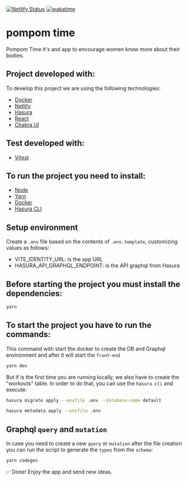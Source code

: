 [![Netlify Status](https://api.netlify.com/api/v1/badges/5ac626a0-10f8-4841-aaca-914e8165f023/deploy-status)](https://app.netlify.com/sites/pompom-time/deploys)
[![wakatime](https://wakatime.com/badge/user/2aeba48e-4558-4f58-965a-fc1cd46ba978/project/1dcb0a23-e5be-4bd8-b37e-33c2a2e02ae2.svg)](https://wakatime.com/badge/user/2aeba48e-4558-4f58-965a-fc1cd46ba978/project/1dcb0a23-e5be-4bd8-b37e-33c2a2e02ae2)

# pompom time

Pompom Time it's and app to encourage women know more about their bodies.

## Project developed with:

To develop this project we are using the following technologies:

- [Docker](https://www.docker.com/)
- [Netlify](https://netlify.com/)
- [Hasura](https://hasura.io/)
- [React](https://reactjs.org/)
- [Chakra UI](https://chakra-ui.com/)

## Test developed with:

- [Vitest](https://vitest.dev/)

## To run the project you need to install:

- [Node](https://nodejs.org/en/download/)
- [Yarn](https://yarnpkg.com/lang/en/docs/install/)
- [Docker](https://www.docker.com/)
- [Hasura CLI](https://hasura.io/docs/latest/hasura-cli/install-hasura-cli/)

## Setup environment

Create a `.env` file based on the contents of `.env.template`, customizing values as follows:

- VITE_IDENTITY_URL: is the app URL
- HASURA_API_GRAPHQL_ENDPOINT: is the API graphql from Hasura

## Before starting the project you must install the dependencies:

```bash
yarn
```

## To start the project you have to run the commands:

This command with start the docker to create the DB and Graphql environment and after it will start the `front-end`

```bash
yarn dev
```

But if is the first time you are running locally, we also have to create the "workouts" table. In order to do that, you can use the `hasura cli` and execute:

```bash
hasura migrate apply --envfile .env --database-name default
```

```bash
hasura metadata apply --envfile .env
```

## Graphql `query` and `mutation`

In case you need to create a new `query` or `mutation` after the file creation you can run the script to generate the `types` from the `schema`:

```bash
yarn codegen
```

✅ Done! Enjoy the app and send new ideas.
